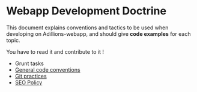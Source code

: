 # Webapp Development Doctrine

This document explains conventions and tactics to be used when developing on Adillions-webapp, and should give **code examples** for each topic.

You have to read it and contribute to it !

- Grunt tasks
- [General code conventions](code-conventions.md)
- [Git practices](git.md)
- [SEO Policy](seo.md)


